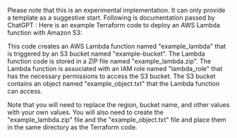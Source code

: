 
Please note that this is an experimental implementation. It can only provide a template as a suggestive start.
Following is documentation passed by ChatGPT : 
Here is an example Terraform code to deploy an AWS Lambda function with Amazon S3:



This code creates an AWS Lambda function named "example_lambda" that is triggered by an S3 bucket named "example-bucket". The Lambda function code is stored in a ZIP file named "example_lambda.zip". The Lambda function is associated with an IAM role named "lambda_role" that has the necessary permissions to access the S3 bucket. The S3 bucket contains an object named "example_object.txt" that the Lambda function can access. 

Note that you will need to replace the region, bucket name, and other values with your own values. You will also need to create the "example_lambda.zip" file and the "example_object.txt" file and place them in the same directory as the Terraform code.